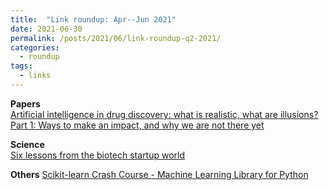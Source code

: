 ```yaml
---
title:  "Link roundup: Apr--Jun 2021"
date: 2021-06-30
permalink: /posts/2021/06/link-roundup-q2-2021/
categories: 
  - roundup
tags:
  - links
---
```


**Papers**  
[Artificial intelligence in drug discovery: what is realistic, what are illusions? Part 1: Ways to make an impact, and why we are not there yet](https://www.sciencedirect.com/science/article/pii/S1359644620305274)  
  
**Science**   
[Six lessons from the biotech startup world](http://wavefunction.fieldofscience.com/2021/04/six-lessons-from-biotech-startup-world.html)  
   
<!-- **Others**  -->
**Others** 
[Scikit-learn Crash Course - Machine Learning Library for Python](https://www.youtube.com/watch?v=0B5eIE_1vpU)   
